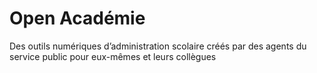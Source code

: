 # Open Académie

Des outils numériques d’administration scolaire créés par des agents du service public pour eux-mêmes et leurs collègues
